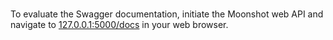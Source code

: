 #
To evaluate the Swagger documentation, initiate the Moonshot web API and navigate to [127.0.0.1:5000/docs](http://127.0.0.1:5000/docs) in your web browser.

<swagger-ui src="web_api_swagger.json"/>